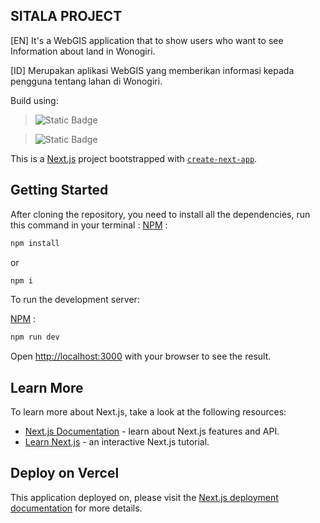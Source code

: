 ## SITALA PROJECT

[EN]
It's a WebGIS application that to show users who want to see Information about land in Wonogiri.

[ID]
Merupakan aplikasi WebGIS yang memberikan informasi kepada pengguna tentang lahan di Wonogiri.

Build using:

> ![Static Badge](https://img.shields.io/badge/NEXT.JS-000000?style=for-the-badge&logo=nextdotjs&link=https%3A%2F%2Fnextjs.org%2F) <br />

> ![Static Badge](https://img.shields.io/badge/DaisyUI-5A0EF8?style=for-the-badge&logo=daisyui&link=https%3A%2F%2Fdaisyui.com%2F)

This is a [Next.js](https://nextjs.org/) project bootstrapped with [`create-next-app`](https://github.com/vercel/next.js/tree/canary/packages/create-next-app).

## Getting Started

After cloning the repository, you need to install all the dependencies, run this command in your terminal :
[NPM](https://www.npmjs.com/) :

```bash
npm install
```

or

```bash
npm i
```

To run the development server:

[NPM](https://www.npmjs.com/) :

```bash
npm run dev
```

Open [http://localhost:3000](http://localhost:3000) with your browser to see the result.

## Learn More

To learn more about Next.js, take a look at the following resources:

- [Next.js Documentation](https://nextjs.org/docs) - learn about Next.js features and API.
- [Learn Next.js](https://nextjs.org/learn) - an interactive Next.js tutorial.

## Deploy on Vercel

This application deployed on, please visit the [Next.js deployment documentation](https://nextjs.org/docs/deployment) for more details.
